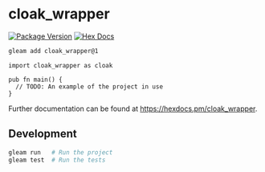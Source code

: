 # cloak_wrapper

[![Package Version](https://img.shields.io/hexpm/v/cloak_wrapper)](https://hex.pm/packages/cloak_wrapper)
[![Hex Docs](https://img.shields.io/badge/hex-docs-ffaff3)](https://hexdocs.pm/cloak_wrapper/)

```sh
gleam add cloak_wrapper@1
```
```gleam
import cloak_wrapper as cloak

pub fn main() {
  // TODO: An example of the project in use
}
```

Further documentation can be found at <https://hexdocs.pm/cloak_wrapper>.

## Development

```sh
gleam run   # Run the project
gleam test  # Run the tests
```
